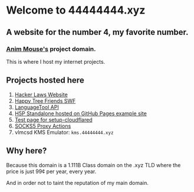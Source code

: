 # Welcome to 44444444.xyz
## A website for the number 4, my favorite number.
### [Anim Mouse's](https://www.animmouse.com) project domain.

This is where I host my internet projects.

## Projects hosted here
1. [Hacker Laws Website](https://hacker-laws.44444444.xyz)
2. [Happy Tree Friends SWF](https://happytreefriends.44444444.xyz)
3. [LanguageTool API](https://languagetool.44444444.xyz)
4. [H5P Standalone hosted on GitHub Pages example site](https://h5p-standalone.44444444.xyz)
5. [Test page for setup-cloudflared](https://setup-cloudflared.44444444.xyz)
6. [SOCKS5 Proxy Actions](https://socks5-proxy-actions.44444444.xyz)
7. vlmcsd KMS Emulator: `kms.44444444.xyz`

## Why here?
Because this domain is a 1.111B Class domain on the .xyz TLD where the price is just 99¢ per year, every year.

And in order not to taint the reputation of my main domain.